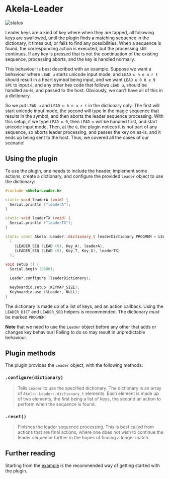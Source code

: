 # Akela-Leader

![status][st:stable]

 [st:stable]: https://img.shields.io/badge/stable-✔-black.png?style=flat&colorA=44cc11&colorB=494e52
 [st:broken]: https://img.shields.io/badge/broken-X-black.png?style=flat&colorA=e05d44&colorB=494e52
 [st:experimental]: https://img.shields.io/badge/experimental----black.png?style=flat&colorA=dfb317&colorB=494e52

Leader keys are a kind of key where when they are tapped, all following keys are
swallowed, until the plugin finds a matching sequence in the dictionary, it
times out, or fails to find any possibilities. When a sequence is found, the
corresponding action is executed, but the processing still continues. If any key
is pressed that is not the continuation of the existing sequence, processing
aborts, and the key is handled normally.

This behaviour is best described with an example. Suppose we want a behaviour
where `LEAD u` starts unicode input mode, and `LEAD u h e a r t` should result
in a heart symbol being input, and we want `LEAD u 0 0 e 9 SPC` to input `é`,
and any other hex code that follows `LEAD u`, should be handled as-is, and
passed to the host. Obviously, we can't have all of this in a dictionary.

So we put `LEAD u` and `LEAD u h e a r t` in the dictionary only. The first will
start unicode input mode, the second will type in the magic sequence that
results in the symbol, and then aborts the leader sequence processing. With this
setup, if we type `LEAD u 0`, then `LEAD u` will be handled first, and start
unicode input mode. Then, at the `0`, the plugin notices it is not part of any
sequence, so aborts leader processing, and passes the key on as-is, and it ends
up being sent to the host. Thus, we covered all the cases of our scenario!

## Using the plugin

To use the plugin, one needs to include the header, implement some actions,
create a dictionary, and configure the provided `Leader` object to use the
dictionary:

```c++
#include <Akela-Leader.h>

static void leaderA (void) {
  Serial.println ("leaderA");
}

static void leaderTX (void) {
  Serial.println ("leaderTX");
}

static const Akela::Leader::dictionary_t leaderDictionary PROGMEM = LEADER_DICT
  (
    {LEADER_SEQ (LEAD (0), Key_A), leaderA},
    {LEADER_SEQ (LEAD (0), Key_T, Key_X), leaderTX}
  );

void setup () {
  Serial.begin (9600);

  Leader.configure (leaderDictionary);

  Keyboardio.setup (KEYMAP_SIZE);
  Keyboardio.use (&Leader, NULL);
}
```

The dictionary is made up of a list of keys, and an action callback. Using the
`LEADER_DICT` and `LEADER_SEQ` helpers is recommended. The dictionary *must* be
marked `PROGMEM`!

**Note** that we need to use the `Leader` object before any other that adds or
changes key behaviour! Failing to do so may result in unpredictable behaviour.

## Plugin methods

The plugin provides the `Leader` object, with the following methods:

### `.configure(dictionary)`

> Tells `Leader` to use the specified dictionary. The dictionary is an array of
> `Akela::Leader::dictionary_t` elements. Each element is made up of two
> elements, the first being a list of keys, the second an action to perform when
> the sequence is found.

### `.reset()`

> Finishes the leader sequence processing. This is best called from actions that
> are final actions, where one does not wish to continue the leader sequence
> further in the hopes of finding a longer match.

## Further reading

Starting from the [example][plugin:example] is the recommended way of getting
started with the plugin.

 [plugin:example]: https://github.com/keyboardio/Akela-Leader/blob/master/examples/Leader/Leader.ino
